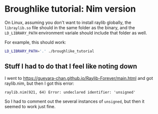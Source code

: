 # Broughlike tutorial: Nim version

On Linux, assuming you don't want to install raylib globally, the `libraylib.so` file should in the same folder as the binary, and the `LD_LIBRARY_PATH` environment variale should include that folder as well.

For example, this should work:
```bash
LD_LIBRARY_PATH='.' ./broughlike_tutorial
```

## Stuff I had to do that I feel like noting down

I went to https://guevara-chan.github.io/Raylib-Forever/main.html and got raylib.nim, but then I got this error:

```
raylib.nim(921, 64) Error: undeclared identifier: 'unsigned'
```

So I had to comment out the several instances of `unsigned`, but then it seemed to work just fine.
